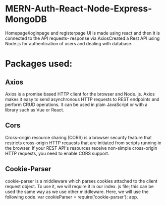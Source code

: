 # MERN-Auth-React-Node-Express-MongoDB
Homepage/loginpage and registerpage UI is made using react and then it is connected to the API requests- response via AxiosCreated a Rest API using Node.js for authentication of users and dealing with database. 

# Packages used:

## Axios
Axios is a promise based HTTP client for the browser and Node. js. Axios makes it easy to send asynchronous HTTP requests to REST endpoints and perform CRUD operations. It can be used in plain JavaScript or with a library such as Vue or React.

## Cors
Cross-origin resource sharing (CORS) is a browser security feature that restricts cross-origin HTTP requests that are initiated from scripts running in the browser. If your REST API's resources receive non-simple cross-origin HTTP requests, you need to enable CORS support.

## Cookie-Parser
cookie-parser is a middleware which parses cookies attached to the client request object. To use it, we will require it in our index. js file; this can be used the same way as we use other middleware. Here, we will use the following code. var cookieParser = require('cookie-parser'); app.
